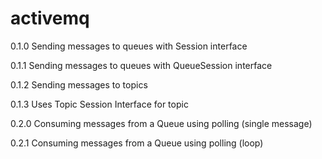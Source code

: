 # activemq

0.1.0 Sending messages to queues with Session interface

0.1.1 Sending messages to queues with QueueSession interface

0.1.2 Sending messages to topics

0.1.3 Uses Topic Session Interface for topic

0.2.0 Consuming messages from a Queue using polling (single message)

0.2.1 Consuming messages from a Queue using polling (loop)


